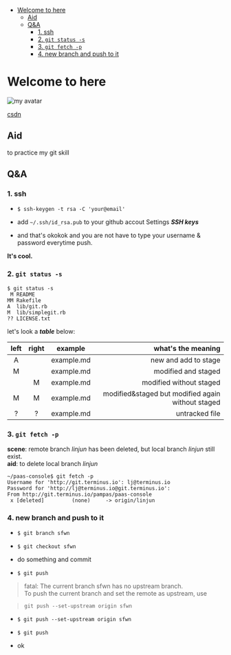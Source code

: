 
* [Welcome to here ](#welcome-to-here-)
	* [Aid ](#aid-)
	* [Q&A ](#qa-)
		* [1. ssh ](#1-ssh-)
		* [2. ```git status -s``` ](#2-git-status--s-)
		* [3. ```git fetch -p``` ](#3-git-fetch--p-)
		* [4. new branch and push to it ](#4-new-branch-and-push-to-it-)

# Welcome to here  

![my avatar][avatar: url]  

[csdn](http://blog.csdn.net/shifangwannian)

## Aid  

to practice my git skill  

## Q&A  

### 1. ssh  

- ```$ ssh-keygen -t rsa -C 'your@email'```  

- add ```~/.ssh/id_rsa.pub``` to your github accout Settings ___SSH keys___  

- and that's okokok and you are not have to type your username & password everytime push.  

**It's cool.**  

### 2. ```git status -s```  

~~~
$ git status -s
 M README
MM Rakefile
A  lib/git.rb
M  lib/simplegit.rb
?? LICENSE.txt
~~~  

let's look a ***table*** below:  

|left|right|example|what's the meaning|  
|:--:|:--:|:--:|--:|
|A||example.md|new and add to stage|  
|M||example.md|modified and staged|  
||M|example.md|modified without staged|  
|M|M|example.md|modified&staged but modified again without staged|  
|?|?|example.md|untracked file|  

### 3. ```git fetch -p```  

**scene**: remote branch _linjun_ has been deleted, but local branch _linjun_ still exist.  
**aid**: to delete local branch _linjun_

```
~/paas-console$ git fetch -p
Username for 'http://git.terminus.io': lj@terminus.io
Password for 'http://lj@terminus.io@git.terminus.io':
From http://git.terminus.io/pampas/paas-console
 x [deleted]         (none)     -> origin/linjun
```

### 4. new branch and push to it  

- ```$ git branch sfwn```  

- ```$ git checkout sfwn```  

- do something and commit  

- ```$ git push```  

> fatal: The current branch sfwn has no upstream branch.  
> To push the current branch and set the remote as upstream, use

>    ```git push --set-upstream origin sfwn```  

- ```$ git push --set-upstream origin sfwn```  

- ```$ git push```  

- ok












[avatar: url]: https://avatars3.githubusercontent.com/u/13919034?v=3&s=96